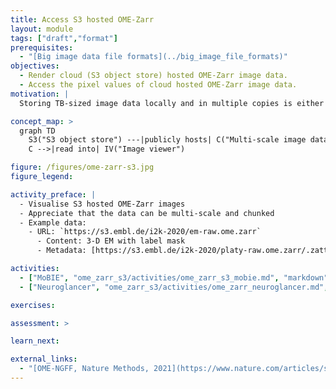 ```yaml
---
title: Access S3 hosted OME-Zarr
layout: module
tags: ["draft","format"]
prerequisites:
  - "[Big image data file formats](../big_image_file_formats)"
objectives:
  - Render cloud (S3 object store) hosted OME-Zarr image data.
  - Access the pixel values of cloud hosted OME-Zarr image data.
motivation: |
  Storing TB-sized image data locally and in multiple copies is either not possible or inefficient. Cloud storage enables efficient concurrent access to the same image data by multiple clients (scientists). OME-Zarr is the emerging community standard image file format for cloud (S3 object store) compatible image data storage. Thus it is important to know how to access S3 hosted OME-Zarr in various image analysis and visualisation platforms.

concept_map: >
  graph TD
    S3("S3 object store") ---|publicly hosts| C("Multi-scale image data chunks")
    C -->|read into| IV("Image viewer")

figure: /figures/ome-zarr-s3.jpg 
figure_legend: 

activity_preface: |
  - Visualise S3 hosted OME-Zarr images
  - Appreciate that the data can be multi-scale and chunked
  - Example data:
    - URL: `https://s3.embl.de/i2k-2020/em-raw.ome.zarr`
      - Content: 3-D EM with label mask
      - Metadata: [https://s3.embl.de/i2k-2020/platy-raw.ome.zarr/.zattrs](https://s3.embl.de/i2k-2020/platy-raw.ome.zarr/.zattrs)

activities:
  - ["MoBIE", "ome_zarr_s3/activities/ome_zarr_s3_mobie.md", "markdown"]
  - ["Neuroglancer", "ome_zarr_s3/activities/ome_zarr_neuroglancer.md", "markdown"]

exercises:

assessment: >

learn_next:

external_links:
  - "[OME-NGFF, Nature Methods, 2021](https://www.nature.com/articles/s41592-021-01326-w)"
---
```

